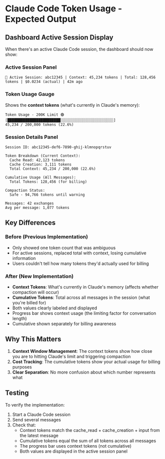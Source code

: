 # Claude Code Token Usage - Expected Output

## Dashboard Active Session Display

When there's an active Claude Code session, the dashboard should now show:

### Active Session Panel
```
🔴 Active Session: abc12345 | Context: 45,234 tokens | Total: 128,456 tokens | $0.0234 (actual) | 42m ago
```

### Token Usage Gauge
Shows the **context tokens** (what's currently in Claude's memory):
```
Token Usage - 200K Limit 🟢
[████████████████████████░░░░░░░░░░░░░░░░░░░░░░░░]
45,234 / 200,000 tokens (22.6%)
```

### Session Details Panel
```
Session ID: abc12345-def6-7890-ghij-klmnopqrstuv

Token Breakdown (Current Context):
  Cache Read: 42,123 tokens
  Cache Creation: 3,111 tokens
  Total Context: 45,234 / 200,000 (22.6%)

Cumulative Usage (All Messages):
  Total Tokens: 128,456 (for billing)

Compaction Status:
  Safe - 94,766 tokens until warning

Messages: 42 exchanges
Avg per message: 1,077 tokens
```

## Key Differences

### Before (Previous Implementation)
- Only showed one token count that was ambiguous
- For active sessions, replaced total with context, losing cumulative information
- Users couldn't tell how many tokens they'd actually used for billing

### After (New Implementation)
- **Context Tokens**: What's currently in Claude's memory (affects whether compaction will occur)
- **Cumulative Tokens**: Total across all messages in the session (what you're billed for)
- Both values clearly labeled and displayed
- Progress bar shows context usage (the limiting factor for conversation length)
- Cumulative shown separately for billing awareness

## Why This Matters

1. **Context Window Management**: The context tokens show how close you are to hitting Claude's limit and triggering compaction
2. **Cost Tracking**: The cumulative tokens show your actual usage for billing purposes
3. **Clear Separation**: No more confusion about which number represents what

## Testing

To verify the implementation:
1. Start a Claude Code session
2. Send several messages
3. Check that:
   - Context tokens match the cache_read + cache_creation + input from the latest message
   - Cumulative tokens equal the sum of all tokens across all messages
   - The progress bar uses context tokens (not cumulative)
   - Both values are displayed in the active session panel